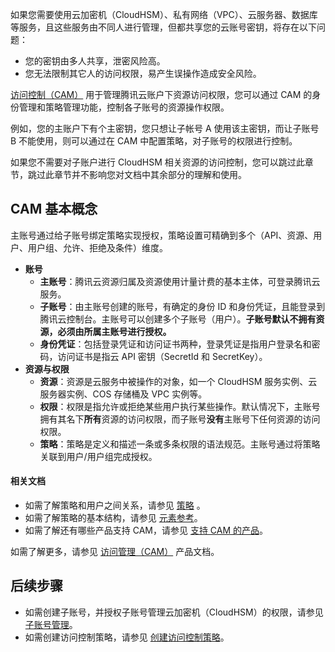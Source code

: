 

如果您需要使用云加密机（CloudHSM）、私有网络（VPC）、云服务器、数据库等服务，且这些服务由不同人进行管理，但都共享您的云账号密钥，将存在以下问题：
- 您的密钥由多人共享，泄密风险高。
- 您无法限制其它人的访问权限，易产生误操作造成安全风险。

[访问控制（CAM）](https://cloud.tencent.com/document/product/598/17848) 用于管理腾讯云账户下资源访问权限，您可以通过 CAM 的身份管理和策略管理功能，控制各子账号的资源操作权限。

例如，您的主账户下有个主密钥，您只想让子帐号 A 使用该主密钥，而让子账号 B 不能使用，则可以通过在 CAM 中配置策略，对子账号的权限进行控制。

如果您不需要对子账户进行 CloudHSM 相关资源的访问控制，您可以跳过此章节，跳过此章节并不影响您对文档中其余部分的理解和使用。

## CAM 基本概念
主账号通过给子账号绑定策略实现授权，策略设置可精确到多个（API、资源、用户、用户组、允许、拒绝及条件）维度。

- **账号**
	- **主账号**：腾讯云资源归属及资源使用计量计费的基本主体，可登录腾讯云服务。
	- **子账号**：由主账号创建的账号，有确定的身份 ID 和身份凭证，且能登录到腾讯云控制台。主账号可以创建多个子账号（用户）。**子账号默认不拥有资源，必须由所属主账号进行授权。**
	- **身份凭证**：包括登录凭证和访问证书两种，登录凭证是指用户登录名和密码，访问证书是指云 API 密钥（SecretId 和 SecretKey）。
- **资源与权限**
	- **资源**：资源是云服务中被操作的对象，如一个 CloudHSM 服务实例、云服务器实例、COS 存储桶及 VPC 实例等。
	- **权限**：权限是指允许或拒绝某些用户执行某些操作。默认情况下，主账号拥有其名下**所有**资源的访问权限，而子账号**没有**主账号下任何资源的访问权限。
	- **策略**：策略是定义和描述一条或多条权限的语法规范。主账号通过将策略关联到用户/用户组完成授权。


#### 相关文档

- 如需了解策略和用户之间关系，请参见 [策略](https://cloud.tencent.com/document/product/598/10601) 。
- 如需了解策略的基本结构，请参见 [元素参考](https://cloud.tencent.com/document/product/598/10603)。
- 如需了解还有哪些产品支持 CAM，请参见 [支持 CAM 的产品](https://cloud.tencent.com/document/product/598/10588)。

如需了解更多，请参见 [访问管理（CAM）](https://cloud.tencent.com/document/product/598/10583) 产品文档。

## 后续步骤
- 如需创建子账号，并授权子账号管理云加密机（CloudHSM）的权限，请参见 [子账号管理](https://cloud.tencent.com/document/product/639/49573)。
- 如需创建访问控制策略，请参见 [创建访问控制策略](https://cloud.tencent.com/document/product/639/49574)。
